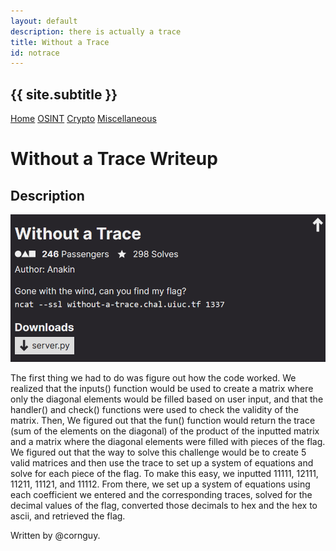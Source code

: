 ```yaml
---
layout: default
description: there is actually a trace
title: Without a Trace
id: notrace
---
```


<link rel="stylesheet" href="../writeupcss.css">

<h2>
{{ site.subtitle }}
</h2>

[Home](https://stainedswan.github.io/UIUCTF-2024)
[OSINT](https://stainedswan.github.io/UIUCTF-2024/OSINT)
[Crypto](https://stainedswan.github.io/UIUCTF-2024/Crypto)
[Miscellaneous](https://stainedswan.github.io/UIUCTF-2024/Miscellaneous)

# Without a Trace Writeup

## Description

![alt text](image-1.png)

The first thing we had to do was figure out how the code worked. We realized that the inputs() function would be used to create a matrix where only the diagonal elements would be filled based on user input, and that the handler() and check() functions were used to check the validity of the matrix. Then, We figured out that the fun() function would return the trace (sum of the elements on the diagonal) of the product of the inputted matrix and a matrix where the diagonal elements were filled with pieces of the flag. We figured out that the way to solve this challenge would be to create 5 valid matrices and then use the trace to set up a system of equations and solve for each piece of the flag. To make this easy, we inputted 11111, 12111, 11211, 11121, and 11112. From there, we set up a system of equations using each coefficient we entered and the corresponding traces, solved for the decimal values of the flag, converted those decimals to hex and the hex to ascii, and retrieved the flag.

Written by @cornguy.